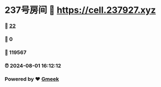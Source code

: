 # 237号房间 :link: https://cell.237927.xyz 
### :page_facing_up: [22](https://cell.237927.xyz/tag.html) 
### :speech_balloon: 0 
### :hibiscus: 119567 
### :alarm_clock: 2024-08-01 16:12:12 
### Powered by :heart: [Gmeek](https://github.com/Meekdai/Gmeek)
